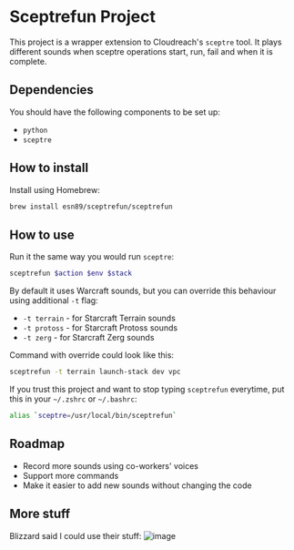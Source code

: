 # Sceptrefun Project

This project is a wrapper extension to Cloudreach's `sceptre` tool. It plays different sounds when sceptre operations start, run, fail and when it is complete.

## Dependencies

You should have the following components to be set up:

- `python`
- `sceptre`

## How to install

Install using Homebrew:

```bash
brew install esn89/sceptrefun/sceptrefun
```

## How to use

Run it the same way you would run `sceptre`:

```bash
sceptrefun $action $env $stack
```

By default it uses Warcraft sounds, but you can override this behaviour using additional `-t` flag:

- `-t terrain` - for Starcraft Terrain sounds
- `-t protoss` - for Starcraft Protoss sounds
- `-t zerg` - for Starcraft Zerg sounds

Command with override could look like this:

```bash
sceptrefun -t terrain launch-stack dev vpc
```

If you trust this project and want to stop typing `sceptrefun` everytime, put this in your `~/.zshrc` or `~/.bashrc`:

```bash
alias `sceptre=/usr/local/bin/sceptrefun`
```

## Roadmap

- Record more sounds using co-workers' voices
- Support more commands
- Make it easier to add new sounds without changing the code

## More stuff

Blizzard said I could use their stuff:
![image](https://i.imgur.com/SGXGkkn.png)
